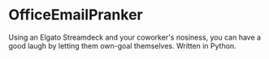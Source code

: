 # OfficeEmailPranker
Using an Elgato Streamdeck and your coworker's nosiness, you can have a good laugh by letting them own-goal themselves. Written in Python.
